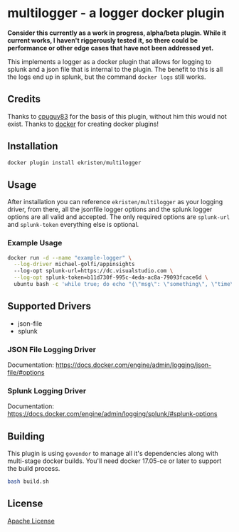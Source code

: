 # multilogger - a logger docker plugin

**Consider this currently as a work in progress, alpha/beta plugin. While it current works, I haven't riggerously tested it, so there could be performance or other edge cases that have not been addressed yet.**

This implements a logger as a docker plugin that allows for logging to splunk and a json file that is internal to the plugin. The benefit to this is all the logs end up in splunk, but the command `docker logs` still works.

## Credits

Thanks to [cpuguy83](http://github.com/cpuguy83/) for the basis of this plugin, without him this would not exist. Thanks to [docker](https://github.com/docker/) for creating docker plugins!

## Installation

```bash
docker plugin install ekristen/multilogger
```

## Usage

After installation you can reference `ekristen/multilogger` as your logging driver, from there, all the jsonfile logger options and the splunk logger options are all valid and accepted. The only required options are `splunk-url` and `splunk-token` everything else is optional. 

### Example Usage

```bash
docker run -d --name "example-logger" \
  --log-driver michael-golfi/appinsights
  --log-opt splunk-url=https://dc.visualstudio.com \
  --log-opt splunk-token=b11d730f-995c-4eda-ac8a-79093fcace6d \
  ubuntu bash -c 'while true; do echo "{\"msg\": \"something\", \"time\": \"`date +%s`\"}"; sleep 2; done;'


```

## Supported Drivers

* json-file
* splunk

### JSON File Logging Driver

Documentation: https://docs.docker.com/engine/admin/logging/json-file/#options

### Splunk Logging Driver

Documentation: https://docs.docker.com/engine/admin/logging/splunk/#splunk-options

## Building

This plugin is using `govendor` to manage all it's dependencies along with multi-stage docker builds. You'll need docker 17.05-ce or later to support the build process.

```bash
bash build.sh
```

## License

[Apache License](LICENSE.md)

